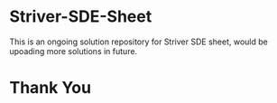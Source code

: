 # Striver-SDE-Sheet
This is an ongoing solution repository for Striver SDE sheet, would be upoading more solutions in future.
# Thank You
